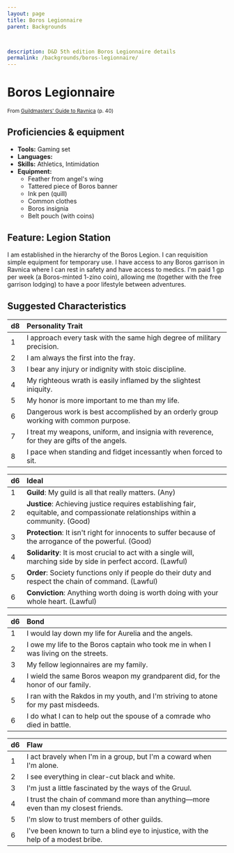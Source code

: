```yaml
---
layout: page
title: Boros Legionnaire
parent: Backgrounds



description: D&D 5th edition Boros Legionnaire details
permalink: /backgrounds/boros-legionnaire/
---
```

# Boros Legionnaire

<small>From <a target="_blank" href="https://dnd.wizards.com/products/tabletop-games/rpg-products/guildmasters-guide-ravnica">Guildmasters' Guide to Ravnica</a> (p. 40)</small>

## Proficiencies & equipment

- **Tools:** Gaming set
- **Languages:** 
- **Skills:** Athletics, Intimidation
- **Equipment:** 
  - Feather from angel's wing
  - Tattered piece of Boros banner
  - Ink pen (quill)
  - Common clothes
  - Boros insignia
  - Belt pouch (with coins)

## Feature: Legion Station


I am established in the hierarchy of the Boros Legion. I can requisition simple equipment for temporary use. I have access to any Boros garrison in Ravnica where I can rest in safety and have access to medics. I'm paid 1 gp per week (a Boros-minted 1-zino coin), allowing me (together with the free garrison lodging) to have a poor lifestyle between adventures.

## Suggested Characteristics


| d8 | Personality Trait |
|:----------------------------|:------------------|
| 1 | I approach every task with the same high degree of military precision. |
| 2 | I am always the first into the fray. |
| 3 | I bear any injury or indignity with stoic discipline. |
| 4 | My righteous wrath is easily inflamed by the slightest iniquity. |
| 5 | My honor is more important to me than my life. |
| 6 | Dangerous work is best accomplished by an orderly group working with common purpose. |
| 7 | I treat my weapons, uniform, and insignia with reverence, for they are gifts of the angels. |
| 8 | I pace when standing and fidget incessantly when forced to sit. |

| d6 | Ideal |
|:----------------------------|:------|
| 1 | **Guild**: My guild is all that really matters. (Any) |
| 2 | **Justice**: Achieving justice requires establishing fair, equitable, and compassionate relationships within a community. (Good) |
| 3 | **Protection**: It isn't right for innocents to suffer because of the arrogance of the powerful. (Good) |
| 4 | **Solidarity**: It is most crucial to act with a single will, marching side by side in perfect accord. (Lawful) |
| 5 | **Order**: Society functions only if people do their duty and respect the chain of command. (Lawful) |
| 6 | **Conviction**: Anything worth doing is worth doing with your whole heart. (Lawful) |

| d6 | Bond |
|:----------------------------|:------------------|
| 1 | I would lay down my life for Aurelia and the angels. |
| 2 | I owe my life to the Boros captain who took me in when I was living on the streets. |
| 3 | My fellow legionnaires are my family. |
| 4 | I wield the same Boros weapon my grandparent did, for the honor of our family. |
| 5 | I ran with the Rakdos in my youth, and I'm striving to atone for my past misdeeds. |
| 6 | I do what I can to help out the spouse of a comrade who died in battle. |

| d6 | Flaw |
|:----------------------------|:------------------|
| 1 | I act bravely when I'm in a group, but I'm a coward when I'm alone. |
| 2 | I see everything in clear-cut black and white. |
| 3 | I'm just a little fascinated by the ways of the Gruul. |
| 4 | I trust the chain of command more than anything—more even than my closest friends. |
| 5 | I'm slow to trust members of other guilds. |
| 6 | I've been known to turn a blind eye to injustice, with the help of a modest bribe. |